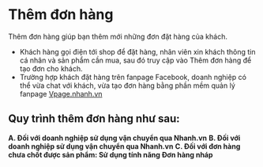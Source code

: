 # Thêm đơn hàng
Thêm đơn hàng giúp bạn thêm mới những đơn đặt hàng của khách.

- Khách hàng gọi điện tới shop để đặt hàng, nhân viên xin khách thông tin cá nhân và sản phẩm cần mua, sau đó truy cập vào Thêm đơn hàng để tạo đơn cho khách.
- Trường hợp khách đặt hàng trên fanpage Facebook, doanh nghiệp có thể vừa chat với khách, vừa tạo đơn hàng bằng phần mềm quản lý fanpage [Vpage.nhanh.vn]([GitHub](http://github.com))
## Quy trình thêm đơn hàng như sau:
**A. Đối với doanh nghiệp sử dụng vận chuyển qua Nhanh.vn**
**B. Đối với doanh nghiệp sử dụng vận chuyển qua Nhanh.vn**
**C. Đối với đơn hàng chưa chốt được sản phẩm: Sử dụng tính năng Đơn hàng nháp**
